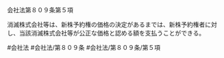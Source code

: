 会社法第８０９条第５項

消滅株式会社等は、新株予約権の価格の決定があるまでは、新株予約権者に対し、当該消滅株式会社等が公正な価格と認める額を支払うことができる。

#会社法
#会社法/第８０９条
#会社法/第８０９条/第５項
